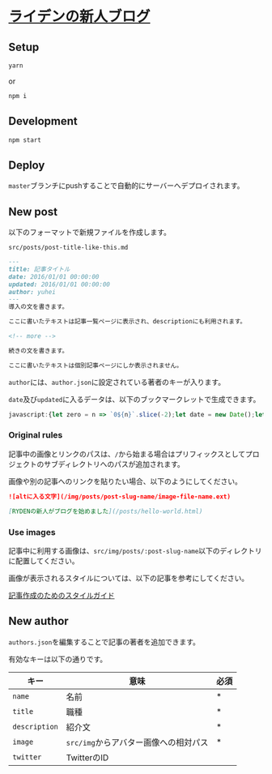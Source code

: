 # [ライデンの新人ブログ](https://ryden-inc.github.io/rookies/)

## Setup

```bash
yarn
```

or

```bash
npm i
```

## Development

```bash
npm start
```

## Deploy

`master`ブランチにpushすることで自動的にサーバーへデプロイされます。

## New post

以下のフォーマットで新規ファイルを作成します。

`src/posts/post-title-like-this.md`

```markdown
---
title: 記事タイトル
date: 2016/01/01 00:00:00
updated: 2016/01/01 00:00:00
author: yuhei
---
導入の文を書きます。

ここに書いたテキストは記事一覧ページに表示され、descriptionにも利用されます。

<!-- more -->

続きの文を書きます。

ここに書いたテキストは個別記事ページにしか表示されません。
```

`author`には、`author.json`に設定されている著者のキーが入ります。

`date`及び`updated`に入るデータは、以下のブックマークレットで生成できます。

```js
javascript:{let zero = n => `0${n}`.slice(-2);let date = new Date();let year = date.getFullYear();let month = zero(date.getMonth() + 1);let day = zero(date.getDate());let hours = zero(date.getHours());let minutes = zero(date.getMinutes());let seconds = zero(date.getSeconds());alert(`${year}/${month}/${day} ${hours}:${minutes}:${seconds}`);}
```

### Original rules

記事中の画像とリンクのパスは、`/`から始まる場合はプリフィックスとしてプロジェクトのサブディレクトリへのパスが追加されます。

画像や別の記事へのリンクを貼りたい場合、以下のようにしてください。

```markdown
![altに入る文字](/img/posts/post-slug-name/image-file-name.ext)

[RYDENの新人がブログを始めました](/posts/hello-world.html)
```

### Use images

記事中に利用する画像は、`src/img/posts/:post-slug-name`以下のディレクトリに配置してください。

画像が表示されるスタイルについては、以下の記事を参考にしてください。

[記事作成のためのスタイルガイド](https://ryden-inc.github.io/rookies/posts/styleguide.html)

## New author

`authors.json`を編集することで記事の著者を追加できます。

有効なキーは以下の通りです。

| キー | 意味 | 必須 |
|-------------|-------------|------|
| `name` | 名前 | * |
| `title` | 職種 | * |
| `description` | 紹介文 | * |
| `image` | `src/img`からアバター画像への相対パス | * |
| `twitter` | TwitterのID |  |
